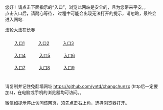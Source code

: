 您好！请点击下面指示的“入口”，浏览此网站是安全的，且为您带来平安。。 <br/>
点击入口后，请耐心等待， 过程中可能会出现无法打开的提示，请忽略，最终会进入网站. </br>

法轮大法在长春<br/>
<div style="padding:10px"><a style="margin:20px" target="_blank" href="https://d274h7sfp9fov.cloudfront.net/2Qpsp?unszdcsq" id="ccLink1" rel="nofollow">入口1</a> <a target="_blank" style="margin:20px" href="https://d22x4ehu98ap63.cloudfront.net/2Qpsp?nwicp" id="ccLink2" rel="nofollow">入口2</a> <a style="margin:20px" target="_blank" href="https://d1eiyrpvtll3g4.cloudfront.net/2Qpsp?jycfzhv" id="ccLink3" rel="nofollow">入口3</a></div>

<div style="padding:10px" ><a style="margin:20px" target="_blank" href="https://d274h7sfp9fov.cloudfront.net/2Qpsp?unszdcsq" id="ccLink4" rel="nofollow">入口4</a> <a style="margin:20px" href="https://d22x4ehu98ap63.cloudfront.net/2Qpsp?nwicp" target="_blank" id="ccLink5" rel="nofollow">入口5</a> <a style="margin:20px" href="https://d1eiyrpvtll3g4.cloudfront.net/2Qpsp?jycfzhv" target="_blank" id="ccLink6" rel="nofollow">入口6</a></div>

<div style="padding:10px"><a style="margin:20px" target="_blank" href="https://d274h7sfp9fov.cloudfront.net/2Qpsp?unszdcsq" id="ccLink7" rel="nofollow">入口7</a> <a style="margin:20px" href="https://d22x4ehu98ap63.cloudfront.net/2Qpsp?nwicp" target="_blank" id="ccLink8" rel="nofollow">入口8</a> <a style="margin:20px" target="_blank" href="https://d1eiyrpvtll3g4.cloudfront.net/2Qpsp?jycfzhv" id="ccLink9" rel="nofollow">入口9</a></div>

<br/>



请复制并记住免翻墙网址 https://github.com/yntd/changchunzx (http后一定要加s)，在电脑或手机的浏览器均可访问。。<br/>

微信如提示停止访问该网页，须先点击右上角，选择浏览器打开。
